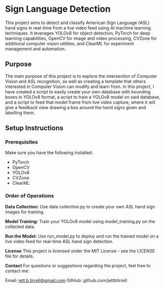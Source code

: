 # Sign Language Detection

This project aims to detect and classify American Sign Language (ASL) hand signs in real-time from a live video feed using AI machine learning techniques. It leverages YOLOv8 for object detection, PyTorch for deep learning capabilities, OpenCV for image and video processing, CVZone for additional computer vision utilities, and ClearML for experiment management and automation.

## Purpose

The main purpose of this project is to explore the intersection of Computer Vision and ASL recognition, as well as creating a template that others interested in Computer Vision can modify and learn from. In this project, I have created a script to easily create your own database with bounding boxes in YOLOv8 format, a script to train a YOLOv8 model on said database, and a script to feed that model frame from live video capture, where it will give a feedback view drawing a box around the hand signs given and labelling them.
## Setup Instructions

### Prerequisites

Make sure you have the following installed:
- PyTorch
- OpenCV
- YOLOv8
- CVZone
- ClearML

### Order of Operations

**Data Collection:**
Use data collection.py to create your own ASL hand sign images for training.

**Model Training:**
Train your YOLOv8 model using model_training.py on the collected data.

**Run the Model:**
Use run_model.py to deploy and run the trained model on a live video feed for real-time ASL hand sign detection.

**License**
This project is licensed under the MIT License - see the LICENSE file for details.

**Contact**
For questions or suggestions regarding the project, feel free to contact me:

Email: jett.b.tirrell@gmail.com
GitHub: github.com/jettbtirrell
